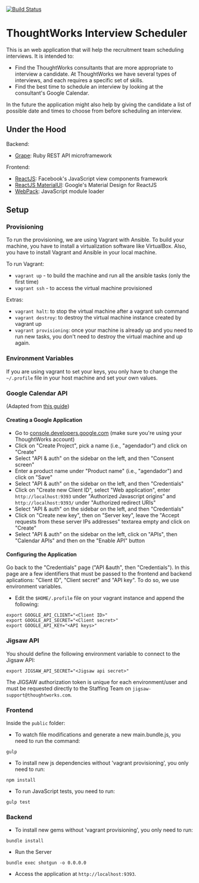 [![Build Status](https://snap-ci.com/tw-agendador/agendador/branch/master/build_image)](https://snap-ci.com/tw-agendador/agendador/branch/master)

# ThoughtWorks Interview Scheduler

This is an web application that will help the recruitment team scheduling interviews. It is intended to:

- Find the ThoughtWorks consultants that are more appropriate to interview a candidate. At ThoughtWorks we have several types of interviews, and each requires a specific set of skills.
- Find the best time to schedule an interview by looking at the consultant's Google Calendar.

In the future the application might also help by giving the candidate a list of possible date and times to choose from before scheduling an interview.

## Under the Hood

Backend:
- [Grape](https://github.com/ruby-grape/grape): Ruby REST API microframework

Frontend:
- [ReactJS](http://facebook.github.io/react/): Facebook's JavaScript view components framework
- [ReactJS MaterialUI](material-ui.com): Google's Material Design for ReactJS
- [WebPack](webpack.github.io): JavaScript module loader

## Setup

### Provisioning

To run the provisioning, we are using Vagrant with Ansible. To build your machine, you have to install a virtualization software like VirtualBox. Also, you have to install Vagrant and Ansible in your local machine.

To run Vagrant:

- `vagrant up` - to build the machine and run all the ansible tasks (only the first time)
- `vagrant ssh` - to access the virtual machine provisioned

Extras:

- `vagrant halt`: to stop the virtual machine after a vagrant ssh command
- `vagrant destroy`: to destroy the virtual machine instance created by vagrant up
- `vagrant provisioning`: once your machine is already up and you need to run new tasks, you don't need to destroy the virtual machine and up again.

### Environment Variables

If you are using vagrant to set your keys, you only have to change the `~/.profile` file in your host machine and set your own values.

### Google Calendar API
(Adapted from [this guide](https://my.thoughtworks.com/docs/DOC-30275))

#### Creating a Google Application

- Go to [console.developers.google.com](https://console.developers.google.com/) (make sure you're using your ThoughtWorks account)
- Click on "Create Project", pick a name (i.e., "agendador") and click on "Create"
- Select "API & auth" on the sidebar on the left, and then "Consent screen"
- Enter a product name under "Product name" (i.e., "agendador") and click on "Save"
- Select "API & auth" on the sidebar on the left, and then "Credentials"
- Click on "Create new Client ID", select "Web application", enter `http://localhost:9393` under "Authorized Javascript origins" and `http://localhost:9393/` under "Authorized redirect URIs"
- Select "API & auth" on the sidebar on the left, and then "Credentials"
- Click on "Create new key", then on "Server key", leave the "Accept requests from these server IPs addresses" textarea empty and click on "Create"
- Select "API & auth" on the sidebar on the left, click on "APIs", then "Calendar APIs" and then on the "Enable API" button

#### Configuring the Application

Go back to the "Credentials" page ("API &auth", then "Credentials"). In this page are a few identifiers that must be passed to the frontend and backend aplications: "Client ID", "Client secret" and "API key". To do so, we use environment variables.

- Edit the `$HOME/.profile` file on your vagrant instance and append the following:

```
export GOOGLE_API_CLIENT="<Client ID>"
export GOOGLE_API_SECRET="<Client secret>"
export GOOGLE_API_KEY="<API keys>"
```

### Jigsaw API

You should define the following environment variable to connect to the Jigsaw API:

```
export JIGSAW_API_SECRET="<Jigsaw api secret>"
```

The JIGSAW authorization token is unique for each environment/user and must be requested directly to the Staffing Team on `jigsaw-support@thoughtworks.com`.

### Frontend

Inside the `public` folder:

- To watch file modifications and generate a new main.bundle.js, you need to run the command:
```
gulp
```

- To install new js dependencies without 'vagrant provisioning', you only need to run:
```
npm install
```

- To run JavaScript tests, you need to run:
```
gulp test
```

### Backend

- To install new gems without 'vagrant provisioning', you only need to run:
```
bundle install
```

- Run the Server  
```
bundle exec shotgun -o 0.0.0.0
```

- Access the application at `http://localhost:9393`.
